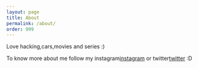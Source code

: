 ```yaml
---
layout: page
title: About
permalink: /about/
order: 999
---
```


Love hacking,cars,movies and series :)

To know more about me follow my instagram[instagram](https://instagram.com/mzhrisec) or twitter[twitter](https://twitter.com/mzhrisec) :D
